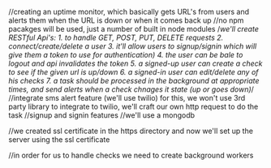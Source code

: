 //creating an uptime monitor, which basically gets URL's from users and alerts them when the URL is down or when it comes back up
//no npm pacakges will be used, just a number of built in node modules
/*we'll create RESTful Api's:
    1. to handle GET, POST, PUT, DELETE requests
    2. connect/create/delete a user
    3. it'll allow users to signup/signin which will give them a token to use for authentication)
    4. the user can be bale to logout and api invalidates the token
    5. a signed-up user can create a check to see if the given url is up/down
    6. a signed-in user can edit/delete any of his checks
    7. a task should be processed in the background at appropriate times, and send alerts when a check chnages it state (up or goes down)*/
//integrate sms alert feature (we'll use twilio) for this, we won't use 3rd party library to integrate to twilio, we'll craft our own http request to do the task
//signup and signin features
//we'll use a mongodb

//we created ssl certificate in the https directory and now we'll set up the server using the ssl certificate

//in order for us to handle checks we need to create background workers 